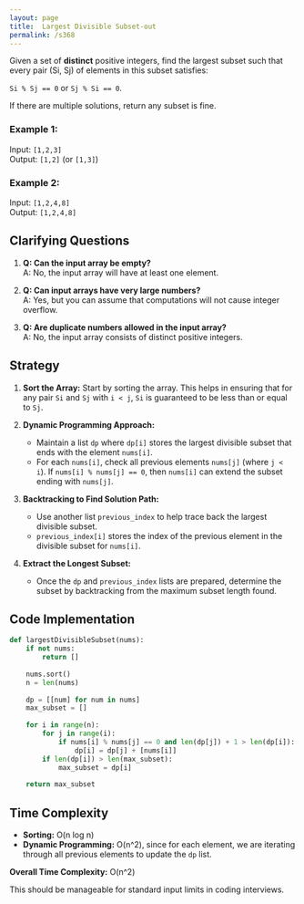 ```yaml
---
layout: page
title:  Largest Divisible Subset-out
permalink: /s368
---
```


Given a set of **distinct** positive integers, find the largest subset such that every pair (Si, Sj) of elements in this subset satisfies:

`Si % Sj == 0` or `Sj % Si == 0`.

If there are multiple solutions, return any subset is fine.

### Example 1:

Input: `[1,2,3]`  
Output: `[1,2]` (or `[1,3]`)

### Example 2:

Input: `[1,2,4,8]`  
Output: `[1,2,4,8]`

## Clarifying Questions

1. **Q: Can the input array be empty?**  
   A: No, the input array will have at least one element.
   
2. **Q: Can input arrays have very large numbers?**  
   A: Yes, but you can assume that computations will not cause integer overflow.

3. **Q: Are duplicate numbers allowed in the input array?**  
   A: No, the input array consists of distinct positive integers.

## Strategy

1. **Sort the Array:** Start by sorting the array. This helps in ensuring that for any pair `Si` and `Sj` with `i < j`, `Si` is guaranteed to be less than or equal to `Sj`.

2. **Dynamic Programming Approach:** 
   - Maintain a list `dp` where `dp[i]` stores the largest divisible subset that ends with the element `nums[i]`.
   - For each `nums[i]`, check all previous elements `nums[j]` (where `j < i`). If `nums[i] % nums[j] == 0`, then `nums[i]` can extend the subset ending with `nums[j]`.
   
3. **Backtracking to Find Solution Path:** 
   - Use another list `previous_index` to help trace back the largest divisible subset.
   - `previous_index[i]` stores the index of the previous element in the divisible subset for `nums[i]`.

4. **Extract the Longest Subset:** 
   - Once the `dp` and `previous_index` lists are prepared, determine the subset by backtracking from the maximum subset length found.

## Code Implementation

```python
def largestDivisibleSubset(nums):
    if not nums:
        return []
    
    nums.sort()
    n = len(nums)
    
    dp = [[num] for num in nums]
    max_subset = []
    
    for i in range(n):
        for j in range(i):
            if nums[i] % nums[j] == 0 and len(dp[j]) + 1 > len(dp[i]):
                dp[i] = dp[j] + [nums[i]]
        if len(dp[i]) > len(max_subset):
            max_subset = dp[i]
    
    return max_subset
```

## Time Complexity

- **Sorting:** O(n log n)
- **Dynamic Programming:** O(n^2), since for each element, we are iterating through all previous elements to update the `dp` list.

**Overall Time Complexity:** O(n^2)

This should be manageable for standard input limits in coding interviews.